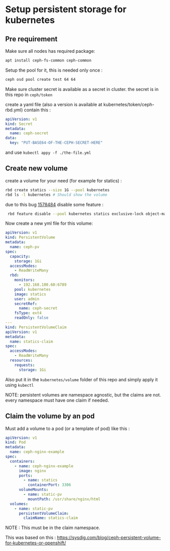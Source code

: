 # Setup persistent storage for kubernetes

## Pre requirement

Make sure all nodes has required package: 

```bash
apt install ceph-fs-common ceph-common
```

Setup the pool for it, this is needed only once : 

```bash
ceph osd pool create test 64 64 
```

Make sure cluster secret is available as a secret in cluster. 
the secret is in this repo in `ceph/token`  

create a yaml file (also a version is available at kubernetes/token/ceph-rbd.yml)
contain this : 

```yaml
apiVersion: v1
kind: Secret
metadata:
  name: ceph-secret
data:
  key: "PUT-BASE64-OF-THE-CEPH-SECRET-HERE"
```

and use `kubectl appy -f ./the-file.yml`

## Create new volume

create a volume for your need (for example for statics) : 

```bash
rbd create statics --size 1G --pool kubernetes 
rbd ls -l kubernetes # Should show the volume
```

due to this bug [1578484](https://bugs.launchpad.net/ubuntu/+source/ceph/+bug/1578484)
disable some feature : 
 
```bash
 rbd feature disable --pool kubernetes statics exclusive-lock object-map fast-diff deep-flatten
```

Now create a new yml file for this volume: 

```yaml
apiVersion: v1
kind: PersistentVolume
metadata: 
  name: ceph-pv
spec: 
  capacity:
    storage: 1Gi
  accessModes:
    - ReadWriteMany
  rbd: 
    monitors: 
      - 192.168.100.60:6789
    pool: kubernetes
    image: statics
    user: admin
    secretRef: 
      name: ceph-secret
    fsType: ext4
    readOnly: false
---
kind: PersistentVolumeClaim
apiVersion: v1
metadata:
  name: statics-claim
spec:
  accessModes:
    - ReadWriteMany
  resources:
    requests:
      storage: 1Gi
```

Also put it in the `kubernetes/volume` folder of this repo and simply apply it using 
`kubectl`

NOTE: persistent volumes are namespace agnostic, but the claims are not. 
every namespace must have one claim if needed. 

## Claim the volume by an pod 

Must add a volume to a pod (or a template of pod) like this : 

```yaml
apiVersion: v1
kind: Pod
metadata: 
  name: ceph-nginx-example
spec: 
  containers: 
    - name: ceph-nginx-example
      image: nginx
      ports:
        - name: statics
          containerPort: 3306
      volumeMounts: 
        - name: static-pv
          mountPath: /usr/share/nginx/html
  volumes: 
    - name: static-pv
      persistentVolumeClaim:
        claimName: statics-claim
```

NOTE : This must be in the claim namespace.


This was based on this : https://sysdig.com/blog/ceph-persistent-volume-for-kubernetes-or-openshift/